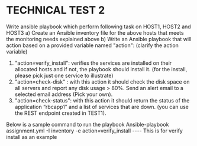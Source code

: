 # TECHNICAL TEST 2

Write ansible playbook which perform following task on HOST1, HOST2 and
HOST3 a) Create an Ansible inventory file for the above hosts that meets the
monitoring needs explained above
b) Write an Ansible playbook that will action based on a provided variable named
"action": (clarify the action variable)
1. "action=verify_install": verifies the services are installed on their allocated hosts and if not, the playbook should install it. (for the install, please pick just one service to illustrate)
2. "action=check-disk" : with this action it should check the disk space on all servers and report any disk usage > 80%. Send an alert email to a selected email address (Pick your own).
3. "action=check-status": with this action it should return the status of the application “rbcapp1” and a list of services that are down. (you can use the REST endpoint created in TEST1).

Below is a sample command to run the playbook 
 Ansible-playbook assignment.yml -I inventory -e action=verify_install ---- This is for verify install as an example

